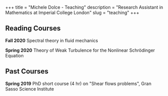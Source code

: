 +++
title = "Michele Dolce - Teaching"
description = "Research Assistant in Mathematics at Imperial College London"
slug = "teaching"
+++

## Reading Courses
**Fall 2020** Spectral theory in fluid mechanics

**Spring 2020** Theory of Weak Turbulence for the Nonlinear Schrödinger
Equation

## Past Courses
**Spring 2019** PhD short course (4 hr) on "Shear flows problems", Gran Sasso Science Institute

